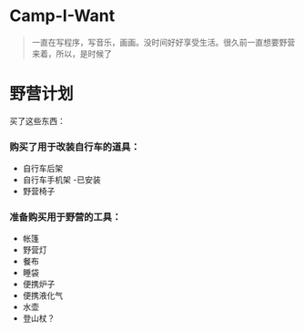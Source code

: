# Camp-I-Want
> 一直在写程序，写音乐，画画。没时间好好享受生活。很久前一直想要野营来着，所以，是时候了
# 野营计划
买了这些东西：

### 购买了用于改装自行车的道具：
* 自行车后架 
* 自行车手机架 -已安装
* 野营椅子

### 准备购买用于野营的工具：
* 帐篷 
* 野营灯 
* 餐布
* 睡袋
* 便携炉子
* 便携液化气
* 水壶
* 登山杖？


